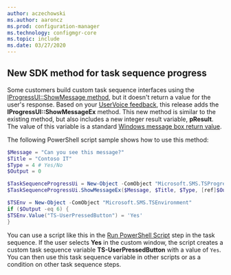 ```yaml
---
author: aczechowski
ms.author: aaroncz
ms.prod: configuration-manager
ms.technology: configmgr-core
ms.topic: include
ms.date: 03/27/2020
---
```


## <a name="bkmk_tsapi"></a> New SDK method for task sequence progress

<!--6448458-->

Some customers build custom task sequence interfaces using the [IProgressUI::ShowMessage method](../../../../../develop/reference/core/clients/client-classes/iprogressui--showmessage-method.md), but it doesn't return a value for the user's response. Based on your [UserVoice feedback](https://configurationmanager.uservoice.com/forums/300492-ideas/suggestions/37304425-tsprogressui-showmessage-enable-output), this release adds the **IProgressUI::ShowMessageEx** method. This new method is similar to the existing method, but also includes a new integer result variable, **pResult**. The value of this variable is a standard [Windows message box return value](https://docs.microsoft.com/windows/win32/api/winuser/nf-winuser-messagebox#return-value).

The following PowerShell script sample shows how to use this method:

```PowerShell
$Message = "Can you see this message?"
$Title = "Contoso IT"
$Type = 4 # Yes/No
$Output = 0

$TaskSequenceProgressUi = New-Object -ComObject "Microsoft.SMS.TSProgressUI"
$TaskSequenceProgressUi.ShowMessageEx($Message, $Title, $Type, [ref]$Output)

$TSEnv = New-Object -ComObject "Microsoft.SMS.TSEnvironment"
if ($Output -eq 6) {
$TSEnv.Value("TS-UserPressedButton") = 'Yes'
}
```

You can use a script like this in the [Run PowerShell Script](../../../../../osd/understand/task-sequence-steps.md#BKMK_RunPowerShellScript) step in the task sequence. If the user selects **Yes** in the custom window, the script creates a custom task sequence variable **TS-UserPressedButton** with a value of `Yes`. You can then use this task sequence variable in other scripts or as a condition on other task sequence steps.

